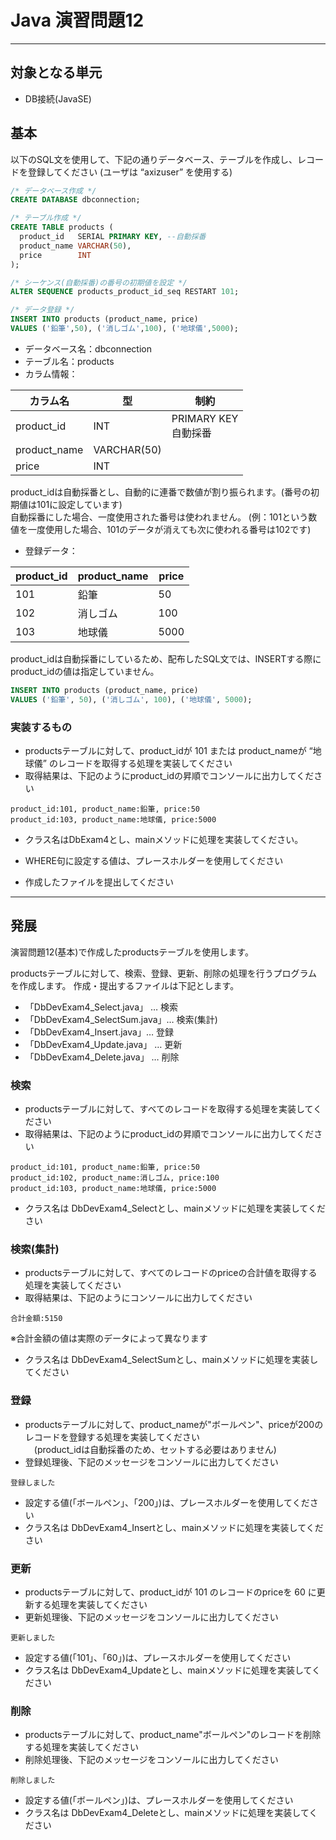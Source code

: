 # Java 演習問題12

---

## 対象となる単元

* DB接続(JavaSE)

## 基本

以下のSQL文を使用して、下記の通りデータベース、テーブルを作成し、レコードを登録してください (ユーザは “axizuser” を使用する)  

```sql
/* データベース作成 */
CREATE DATABASE dbconnection;

/* テーブル作成 */
CREATE TABLE products (
  product_id   SERIAL PRIMARY KEY, --自動採番
  product_name VARCHAR(50),
  price        INT
);

/* シーケンス(自動採番)の番号の初期値を設定 */
ALTER SEQUENCE products_product_id_seq RESTART 101;

/* データ登録 */
INSERT INTO products (product_name, price)
VALUES ('鉛筆',50), ('消しゴム',100), ('地球儀',5000);
```

* データベース名：dbconnection  
* テーブル名：products  
* カラム情報：  

|カラム名|型|制約|
|-------|--|----|
|product_id|INT|PRIMARY KEY<br>自動採番|
|product_name|VARCHAR(50)||
|price|INT||

product_idは自動採番とし、自動的に連番で数値が割り振られます。(番号の初期値は101に設定しています)  
自動採番にした場合、一度使用された番号は使われません。
(例：101という数値を一度使用した場合、101のデータが消えても次に使われる番号は102です)  

* 登録データ：

|product_id|product_name|price|
|----------|------------|-----|
|101|鉛筆|50|
|102|消しゴム|100|
|103|地球儀|5000|

product_idは自動採番にしているため、配布したSQL文では、INSERTする際にproduct_idの値は指定していません。

``` sql
INSERT INTO products (product_name, price) 
VALUES ('鉛筆', 50), ('消しゴム', 100), ('地球儀', 5000);
```

### 実装するもの

* productsテーブルに対して、product_idが 101 または product_nameが “地球儀” のレコードを取得する処理を実装してください  
* 取得結果は、下記のようにproduct_idの昇順でコンソールに出力してください  

```text
product_id:101, product_name:鉛筆, price:50
product_id:103, product_name:地球儀, price:5000
```

* クラス名はDbExam4とし、mainメソッドに処理を実装してください。

* WHERE句に設定する値は、プレースホルダーを使用してください
* 作成したファイルを提出してください

---

## 発展

演習問題12(基本)で作成したproductsテーブルを使用します。

productsテーブルに対して、検索、登録、更新、削除の処理を行うプログラムを作成します。
作成・提出するファイルは下記とします。

* 「DbDevExam4_Select.java」 … 検索
* 「DbDevExam4_SelectSum.java」… 検索(集計)
* 「DbDevExam4_Insert.java」… 登録
* 「DbDevExam4_Update.java」 … 更新
* 「DbDevExam4_Delete.java」 … 削除

### 検索

* productsテーブルに対して、すべてのレコードを取得する処理を実装してください  
* 取得結果は、下記のようにproduct_idの昇順でコンソールに出力してください  

```text
product_id:101, product_name:鉛筆, price:50
product_id:102, product_name:消しゴム, price:100
product_id:103, product_name:地球儀, price:5000
```

* クラス名は DbDevExam4_Selectとし、mainメソッドに処理を実装してください

### 検索(集計)

* productsテーブルに対して、すべてのレコードのpriceの合計値を取得する処理を実装してください
* 取得結果は、下記のようにコンソールに出力してください

```text
合計金額:5150
```

※合計金額の値は実際のデータによって異なります  

* クラス名は DbDevExam4_SelectSumとし、mainメソッドに処理を実装してください

### 登録

* productsテーブルに対して、product_nameが"ボールペン"、priceが200のレコードを登録する処理を実装してください  
　(product_idは自動採番のため、セットする必要はありません)  
* 登録処理後、下記のメッセージをコンソールに出力してください

``` text
登録しました
```

* 設定する値(「ボールペン」、「200」)は、プレースホルダーを使用してください
* クラス名は DbDevExam4_Insertとし、mainメソッドに処理を実装してください

### 更新

* productsテーブルに対して、product_idが 101 のレコードのpriceを 60 に更新する処理を実装してください
* 更新処理後、下記のメッセージをコンソールに出力してください

```text
更新しました
```

* 設定する値(「101」、「60」)は、プレースホルダーを使用してください
* クラス名は DbDevExam4_Updateとし、mainメソッドに処理を実装してください

### 削除

* productsテーブルに対して、product_name"ボールペン"のレコードを削除する処理を実装してください
* 削除処理後、下記のメッセージをコンソールに出力してください

```text
削除しました
```

* 設定する値(「ボールペン」)は、プレースホルダーを使用してください
* クラス名は DbDevExam4_Deleteとし、mainメソッドに処理を実装してください
